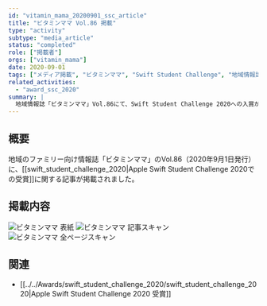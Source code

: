 ```yaml
---
id: "vitamin_mama_20200901_ssc_article"
title: "ビタミンママ Vol.86 掲載"
type: "activity"
subtype: "media_article"
status: "completed"
role: ["掲載者"]
orgs: ["vitamin_mama"]
date: 2020-09-01
tags: ["メディア掲載", "ビタミンママ", "Swift Student Challenge", "地域情報誌"]
related_activities:
  - "award_ssc_2020"
summary: |
  地域情報誌「ビタミンママ」Vol.86にて、Swift Student Challenge 2020への入賞が紹介されました。
---
```

## 概要
地域のファミリー向け情報誌「ビタミンママ」のVol.86（2020年9月1日発行）に、[[swift_student_challenge_2020|Apple Swift Student Challenge 2020での受賞]]に関する記事が掲載されました。

## 掲載内容
![ビタミンママ 表紙](assets/vitamin_mama_cover.jpg)
![ビタミンママ 記事スキャン](assets/vitamin_mama_article_scan.jpg)
![ビタミンママ 全ページスキャン](assets/vitamin_mama_full_page_scan.jpg)

## 関連
- [[../../Awards/swift_student_challenge_2020/swift_student_challenge_2020|Apple Swift Student Challenge 2020 受賞]] 